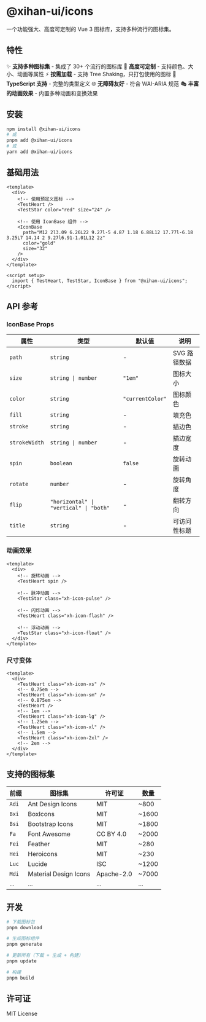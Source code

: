# @xihan-ui/icons

一个功能强大、高度可定制的 Vue 3 图标库，支持多种流行的图标集。

## 特性

✨ **支持多种图标集** - 集成了 30+ 个流行的图标库
🎨 **高度可定制** - 支持颜色、大小、动画等属性
⚡ **按需加载** - 支持 Tree Shaking，只打包使用的图标
🎯 **TypeScript 支持** - 完整的类型定义
🌐 **无障碍友好** - 符合 WAI-ARIA 规范
🎭 **丰富的动画效果** - 内置多种动画和变换效果

## 安装

```bash
npm install @xihan-ui/icons
# 或
pnpm add @xihan-ui/icons
# 或
yarn add @xihan-ui/icons
```

## 基础用法

```vue
<template>
  <div>
    <!-- 使用预定义图标 -->
    <TestHeart />
    <TestStar color="red" size="24" />

    <!-- 使用 IconBase 组件 -->
    <IconBase
      path="M12 2l3.09 6.26L22 9.27l-5 4.87 1.18 6.88L12 17.77l-6.18 3.25L7 14.14 2 9.27l6.91-1.01L12 2z"
      color="gold"
      size="32"
    />
  </div>
</template>

<script setup>
  import { TestHeart, TestStar, IconBase } from "@xihan-ui/icons";
</script>
```

## API 参考

### IconBase Props

| 属性          | 类型                                   | 默认值           | 说明         |
| ------------- | -------------------------------------- | ---------------- | ------------ |
| `path`        | `string`                               | -                | SVG 路径数据 |
| `size`        | `string \| number`                     | `"1em"`          | 图标大小     |
| `color`       | `string`                               | `"currentColor"` | 图标颜色     |
| `fill`        | `string`                               | -                | 填充色       |
| `stroke`      | `string`                               | -                | 描边色       |
| `strokeWidth` | `string \| number`                     | -                | 描边宽度     |
| `spin`        | `boolean`                              | `false`          | 旋转动画     |
| `rotate`      | `number`                               | -                | 旋转角度     |
| `flip`        | `"horizontal" \| "vertical" \| "both"` | -                | 翻转方向     |
| `title`       | `string`                               | -                | 可访问性标题 |

### 动画效果

```vue
<template>
  <div>
    <!-- 旋转动画 -->
    <TestHeart spin />

    <!-- 脉冲动画 -->
    <TestStar class="xh-icon-pulse" />

    <!-- 闪烁动画 -->
    <TestHeart class="xh-icon-flash" />

    <!-- 浮动动画 -->
    <TestStar class="xh-icon-float" />
  </div>
</template>
```

### 尺寸变体

```vue
<template>
  <div>
    <TestHeart class="xh-icon-xs" />
    <!-- 0.75em -->
    <TestHeart class="xh-icon-sm" />
    <!-- 0.875em -->
    <TestHeart />
    <!-- 1em -->
    <TestHeart class="xh-icon-lg" />
    <!-- 1.25em -->
    <TestHeart class="xh-icon-xl" />
    <!-- 1.5em -->
    <TestHeart class="xh-icon-2xl" />
    <!-- 2em -->
  </div>
</template>
```

## 支持的图标集

| 前缀  | 图标集                | 许可证     | 数量  |
| ----- | --------------------- | ---------- | ----- |
| `Adi` | Ant Design Icons      | MIT        | ~800  |
| `Bxi` | BoxIcons              | MIT        | ~1600 |
| `Bsi` | Bootstrap Icons       | MIT        | ~1800 |
| `Fa`  | Font Awesome          | CC BY 4.0  | ~2000 |
| `Fei` | Feather               | MIT        | ~280  |
| `Hei` | Heroicons             | MIT        | ~230  |
| `Luc` | Lucide                | ISC        | ~1200 |
| `Mdi` | Material Design Icons | Apache-2.0 | ~7000 |
| ...   | ...                   | ...        | ...   |

## 开发

```bash
# 下载图标包
pnpm download

# 生成图标组件
pnpm generate

# 更新所有（下载 + 生成 + 构建）
pnpm update

# 构建
pnpm build
```

## 许可证

MIT License
